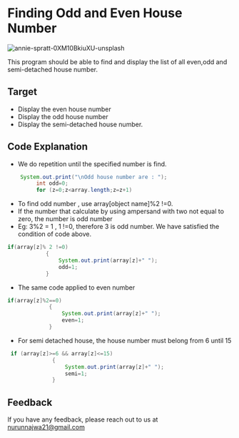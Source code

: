 
# Finding Odd and Even House Number

![annie-spratt-0XM10BkiuXU-unsplash](https://user-images.githubusercontent.com/89633522/190413062-b305b958-d322-4d10-83fe-dbfdfb647473.jpg)

This program should be able to find and display the list of all even,odd and semi-detached house number.

## Target

- Display the even house number
- Display the odd house number
- Display the semi-detached house number.


## Code Explanation
-  We do repetition until the specified number is find.

```java
    System.out.print("\nOdd house number are : ");
         int odd=0;
         for (z=0;z<array.length;z=z+1)
```


-  To find odd number , use array[object name]%2 !=0.
-  If the number that calculate by using ampersand with two not equal to zero, the number is odd number
-  Eg: 3%2 = 1 , 1 !=0, therefore 3 is odd number. We have satisfied the condition of code above.

```java
if(array[z]% 2 !=0)
            {
                System.out.print(array[z]+" ");
                odd=1;
            }
```
- The same code applied to even number
```java
if(array[z]%2==0)
             {
                 System.out.print(array[z]+" ");
                 even=1;
             }
```
- For semi detached house, the house number must belong from 6 until 15
```java
 if (array[z]>=6 && array[z]<=15)
              {
                  System.out.print(array[z]+" ");
                  semi=1;
              }
```


## Feedback

If you have any feedback, please reach out to us at nurunnajwa21@gmail.com


